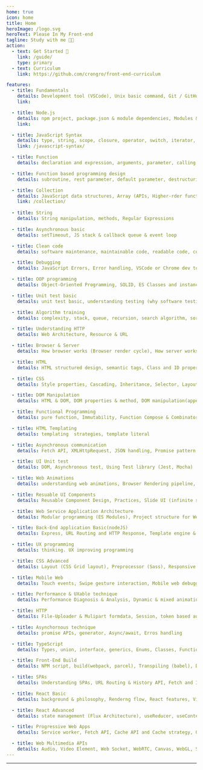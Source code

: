 ```yaml
---
home: true
icon: home
title: Home
heroImage: /logo.svg
heroText: Please In My Front-end
tagline: Study with me 🧑‍💻
action:
  - text: Get Started 🏃
    link: /guide/
    type: primary
  - text: Curriculum
    link: https://github.com/crongro/front-end-curriculum

features:
  - title: Fundamentals
    details: Development tool (VSCode), Unix basic command, Git / GitHub
    link: 

  - title: Node.js
    details: npm project, package.json & module dependencies, Modules & CommonJS, VSCode Node debugging
    link: 

  - title: JavaScript Syntax
    details: type, string, scope, closure, operator, switch, iterator, condition.., ES2015+ features (destructuring, const,let, arrow, spread operator, for-of), New feature (Dynamic import, Nullish, Coalescing, Optional Chaining)
    link: /javascript-syntax/

  - title: Function 
    details: declaration and expression, arguments, parameter, calling stack, arrow function

  - title: Function based programming design
    details: subroutine, rest parameter, default parameter, destructuring, recursion, pure function

  - title: Collection 
    details: JavaScript data structures, Array (APIs, Higher-rder functions), Object (Object literal, Handling Object property), Set & Map 
    link: /collection/
    
  - title: String
    details: String manipulation, methods, Regular Expressions

  - title: Asynchronous basic
    details: setTimeout, JS stack & callback queue & event loop

  - title: Clean code
    details: software maintenance, maintainable code, readable code, coding convention 

  - title: Debugging
    details: JavaScript Errors, Error handling, VSCode or Chrome dev tools(source, console) debugging

  - title: OOP programming
    details: Object-Oriented Programming, SOLID, ES Classes and instance(object), prototype & Inheritance & Class Extends, object literal pattern, this, bind, apply, call

  - title: Unit test basic
    details: unit test basic, understanding testing (why software testing is important?) 

  - title: Algorithm training
    details: complexity, stack, queue, recursion, search algorithm, sort

  - title: Understanding HTTP
    details: Web Architecture, Resource & URL 

  - title: Browser & Server
    details: How browser works (Browser render cycle), How server works (Node.JS simple server), Request &  Response, HTTP (header, method, status, cookie, session) 

  - title: HTML
    details: HTML structured design, semantic tags, Class and ID properties, HTML debugging(Chrome Dev tools) 

  - title: CSS 
    details: Style properties, Cascading, Inheritance, Selector, Layout (float, position, boxmodel, flex), CSS debugging(Chrome Dev tools) 

  - title: DOM Manipulation 
    details: HTML & DOM, DOM properties & method, DOM manipulation(append, delete, move..), DOM traversal

  - title: Functional Programming 
    details: pure function, Immutability, Function Compose & Combinator, Closure, Currying & Partial application, Iterator & Generator, Lazy evaluation, Monad & error handling, Functional asynchronous handling 

  - title: HTML Templating
    details: templating  strategies, template literal 

  - title: Asynchronous communication 
    details: Fetch API, XMLHttpRequest, JSON handling, Promise pattern, Cross-Domian (SOA, CORS,  JSONP) 

  - title: UI Unit test
    details: DOM, Asynchronous test, Using Test library (Jest, Mocha)

  - title: Web Animations 
    details: understanding web animations, Browser Rendering pipeline, CSS property( keyframe, transition, transform), requestAnimationFrame & requestIdleCallback 

  - title: Resuable UI Components
    details: Reusable Component Design, Practices, Slide UI (infinite sliding), Tab UI, Search-bar auto-completion 

  - title: Web Service Application Architecture
    details: Modular programming (ES Modules), Project structure for Web services

  - title: Back-End application Basic(nodeJS)
    details: Express, URL Routing and HTTP Response, Template engine & Server-side rendering, Building a RESTful API 

  - title: UX programming 
    details: thinking. UX improving programming  

  - title: CSS Advanced
    details: Layout (CSS Grid layout), Preprocessor (Sass), Responsive Web Design, CSS Typed Object Model

  - title: Mobile Web
    details: Touch events, Swipe gesture interaction, Mobile web debugging

  - title: Performance & UXable technique 
    details: Performance Diagnosis & Analysis, Dynamic & mixed animation handling, Throttling & Debounce, Minimizing browser reflow, Lazy loading 

  - title: HTTP
    details: File-Uploader & Mulipart formdata, Session, token based authentication & jwt 

  - title: Asynchornous technique
    details: promise APIs, generator, Async/await, Erros handling 

  - title: TypeScript
    details: Types, union, interface, generics, Enums, Classes, Functions

  - title: Front-End Build
    details: NPM script, build(webpack, parcel), Transpiling (babel), Development & Production mode 

  - title: SPAs
    details: Understanding SPAs, URL Routing & History API, Fetch and Indicator, Cache & localStroage, Observer pattern

  - title: React Basic
    details: background & philosophy, Renderng flow, React features, Virtual DOM concepts, states & props, Styling (CSS-in-JS), Hooks API,  JSX Syntax, CRA based projects (step by step), Hooks based Component Design

  - title: React Advanced
    details: state management (Flux Architecture), useReducer, useContext, Optimization technique (React.memo, useCallbackm, useMemo, Suspense, Lazy), Concurrent mode, React Test (Jest & React testing library), SSR 

  - title: Progressive Web Apps 
    details: Service worker, Fetch API, Cache API and Cache strategy, Offline, Push notification and push API 

  - title: Web Multimedia APIs
    details: Audio, Video Element, Web Socket, WebRTC, Canvas, WebGL, SVG, Web Audio API, Web MIDI API
---
```


------
